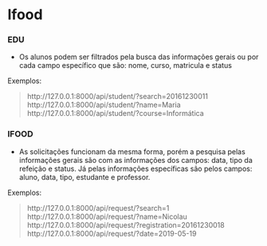 <h1>Ifood</h1>

<h3>EDU</h3>
<ul>
<li>Os alunos podem ser filtrados pela busca das informações gerais ou por cada campo específico que são: nome, curso, matricula e status </li>
</ul>
Exemplos: 
 <blockquote> http://127.0.0.1:8000/api/student/?search=20161230011<br>
 http://127.0.0.1:8000/api/student/?name=Maria<br>
 http://127.0.0.1:8000/api/student/?course=Informática
</blockquote>
  
<h3>IFOOD</h3>
<ul>
<li>As solicitações funcionam da mesma forma, porém a pesquisa pelas informações gerais são com as informações dos campos: data, tipo da refeição e status. Já pelas informações específicas são pelos campos: aluno, data, tipo, estudante e professor. </li>
</ul>
Exemplos: 
 <blockquote> http://127.0.0.1:8000/api/request/?search=1<br>
 http://127.0.0.1:8000/api/request/?name=Nicolau<br>
 http://127.0.0.1:8000/api/request/?registration=20161230018<br>
 http://127.0.0.1:8000/api/request/?date=2019-05-19
</blockquote>

